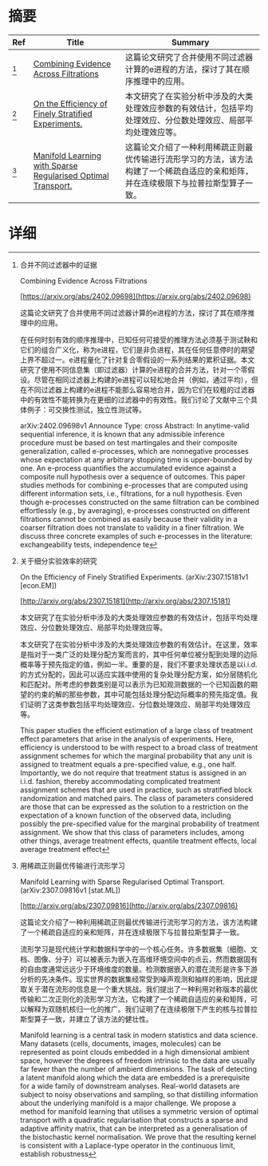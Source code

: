 # 摘要

| Ref | Title | Summary |
| --- | --- | --- |
| [^1] | [Combining Evidence Across Filtrations](https://arxiv.org/abs/2402.09698) | 这篇论文研究了合并使用不同过滤器计算的e进程的方法，探讨了其在顺序推理中的应用。 |
| [^2] | [On the Efficiency of Finely Stratified Experiments.](http://arxiv.org/abs/2307.15181) | 本文研究了在实验分析中涉及的大类处理效应参数的有效估计，包括平均处理效应、分位数处理效应、局部平均处理效应等。 |
| [^3] | [Manifold Learning with Sparse Regularised Optimal Transport.](http://arxiv.org/abs/2307.09816) | 这篇论文介绍了一种利用稀疏正则最优传输进行流形学习的方法，该方法构建了一个稀疏自适应的亲和矩阵，并在连续极限下与拉普拉斯型算子一致。 |

# 详细

[^1]: 合并不同过滤器中的证据

    Combining Evidence Across Filtrations

    [https://arxiv.org/abs/2402.09698](https://arxiv.org/abs/2402.09698)

    这篇论文研究了合并使用不同过滤器计算的e进程的方法，探讨了其在顺序推理中的应用。

    

    在任何时刻有效的顺序推理中，已知任何可接受的推理方法必须基于测试鞅和它们的组合广义化，称为e进程，它们是非负进程，其在任何任意停时的期望上界不超过一。e进程量化了针对复合零假设的一系列结果的累积证据。本文研究了使用不同信息集（即过滤器）计算的e进程的合并方法，针对一个零假设。尽管在相同过滤器上构建的e进程可以轻松地合并（例如，通过平均），但在不同过滤器上构建的e进程不能那么容易地合并，因为它们在较粗的过滤器中的有效性不能转换为在更细的过滤器中的有效性。我们讨论了文献中三个具体例子：可交换性测试，独立性测试等。

    arXiv:2402.09698v1 Announce Type: cross  Abstract: In anytime-valid sequential inference, it is known that any admissible inference procedure must be based on test martingales and their composite generalization, called e-processes, which are nonnegative processes whose expectation at any arbitrary stopping time is upper-bounded by one. An e-process quantifies the accumulated evidence against a composite null hypothesis over a sequence of outcomes. This paper studies methods for combining e-processes that are computed using different information sets, i.e., filtrations, for a null hypothesis. Even though e-processes constructed on the same filtration can be combined effortlessly (e.g., by averaging), e-processes constructed on different filtrations cannot be combined as easily because their validity in a coarser filtration does not translate to validity in a finer filtration. We discuss three concrete examples of such e-processes in the literature: exchangeability tests, independence te
    
[^2]: 关于细分实验效率的研究

    On the Efficiency of Finely Stratified Experiments. (arXiv:2307.15181v1 [econ.EM])

    [http://arxiv.org/abs/2307.15181](http://arxiv.org/abs/2307.15181)

    本文研究了在实验分析中涉及的大类处理效应参数的有效估计，包括平均处理效应、分位数处理效应、局部平均处理效应等。

    

    本文研究了在实验分析中涉及的大类处理效应参数的有效估计。在这里，效率是指对于一类广泛的处理分配方案而言的，其中任何单位被分配到处理的边际概率等于预先指定的值，例如一半。重要的是，我们不要求处理状态是以i.i.d.的方式分配的，因此可以适应实践中使用的复杂处理分配方案，如分层随机化和匹配对。所考虑的参数类别是可以表示为已知观测数据的一个已知函数的期望的约束的解的那些参数，其中可能包括处理分配边际概率的预先指定值。我们证明了这类参数包括平均处理效应、分位数处理效应、局部平均处理效应等。

    This paper studies the efficient estimation of a large class of treatment effect parameters that arise in the analysis of experiments. Here, efficiency is understood to be with respect to a broad class of treatment assignment schemes for which the marginal probability that any unit is assigned to treatment equals a pre-specified value, e.g., one half. Importantly, we do not require that treatment status is assigned in an i.i.d. fashion, thereby accommodating complicated treatment assignment schemes that are used in practice, such as stratified block randomization and matched pairs. The class of parameters considered are those that can be expressed as the solution to a restriction on the expectation of a known function of the observed data, including possibly the pre-specified value for the marginal probability of treatment assignment. We show that this class of parameters includes, among other things, average treatment effects, quantile treatment effects, local average treatment effect
    
[^3]: 用稀疏正则最优传输进行流形学习

    Manifold Learning with Sparse Regularised Optimal Transport. (arXiv:2307.09816v1 [stat.ML])

    [http://arxiv.org/abs/2307.09816](http://arxiv.org/abs/2307.09816)

    这篇论文介绍了一种利用稀疏正则最优传输进行流形学习的方法，该方法构建了一个稀疏自适应的亲和矩阵，并在连续极限下与拉普拉斯型算子一致。

    

    流形学习是现代统计学和数据科学中的一个核心任务。许多数据集（细胞、文档、图像、分子）可以被表示为嵌入在高维环境空间中的点云，然而数据固有的自由度通常远远少于环境维度的数量。检测数据嵌入的潜在流形是许多下游分析的先决条件。现实世界的数据集经常受到噪声观测和抽样的影响，因此提取关于潜在流形的信息是一个重大挑战。我们提出了一种利用对称版本的最优传输和二次正则化的流形学习方法，它构建了一个稀疏自适应的亲和矩阵，可以解释为双随机核归一化的推广。我们证明了在连续极限下产生的核与拉普拉斯型算子一致，并建立了该方法的健壮性。

    Manifold learning is a central task in modern statistics and data science. Many datasets (cells, documents, images, molecules) can be represented as point clouds embedded in a high dimensional ambient space, however the degrees of freedom intrinsic to the data are usually far fewer than the number of ambient dimensions. The task of detecting a latent manifold along which the data are embedded is a prerequisite for a wide family of downstream analyses. Real-world datasets are subject to noisy observations and sampling, so that distilling information about the underlying manifold is a major challenge. We propose a method for manifold learning that utilises a symmetric version of optimal transport with a quadratic regularisation that constructs a sparse and adaptive affinity matrix, that can be interpreted as a generalisation of the bistochastic kernel normalisation. We prove that the resulting kernel is consistent with a Laplace-type operator in the continuous limit, establish robustness
    

